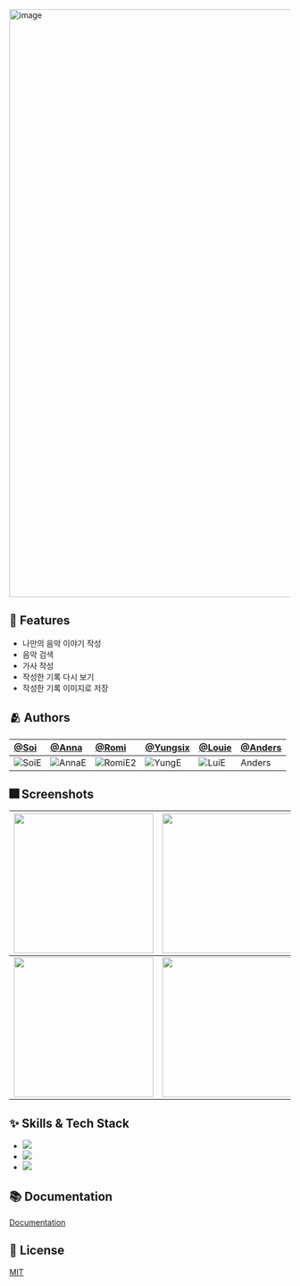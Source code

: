 <img width="1052" alt="image" src="https://user-images.githubusercontent.com/66102708/174519572-37b893d8-7f42-4cf4-bf42-3cb9c2270225.png">

## :pushpin: Features

- 나만의 음악 이야기 작성
- 음악 검색
- 가사 작성
- 작성한 기록 다시 보기
- 작성한 기록 이미지로 저장

## :people_hugging: Authors

[@Soi](https://www.github.com/JIWON1923 ) | [@Anna](https://www.github.com/Eunbi-Cho) | [@Romi](https://www.github.com/4mxnxxii) | [@Yungsix](https://www.github.com/YunSeok-Choi) | [@Louie](https://www.github.com/100seo) | [@Anders](https://www.github.com/boskim22)
:---|:---|:---|:---|:---|:---
 ![SoiE](https://user-images.githubusercontent.com/66102708/174729842-16446042-47ad-483d-b77f-4aea0644b792.png)| ![AnnaE](https://user-images.githubusercontent.com/66102708/174729927-3640b70e-76d3-4754-a099-0f07d5af15be.png) |![RomiE2](https://user-images.githubusercontent.com/66102708/174729976-df8fdf32-7dfb-465f-9083-47afbffc4e76.png) | ![YungE](https://user-images.githubusercontent.com/66102708/174730087-a38e00f5-dbeb-4c02-b591-05e06d31c2ad.png) | ![LuiE](https://user-images.githubusercontent.com/66102708/174730126-b74d2163-b10e-417e-a877-9bbd371f8622.png) | Anders

## :fireworks: Screenshots

<img width="250" src="https://user-images.githubusercontent.com/66102708/174544688-6371ceb7-d950-4639-8948-67141f86b31e.png"> | <img width="250" src="https://user-images.githubusercontent.com/66102708/174726802-c4c506ab-66e8-4673-8b25-1ffa1d6e60d3.png"> | <img width="250" src="https://user-images.githubusercontent.com/66102708/174727035-e4ae757e-9921-4fa0-8745-7bb17a325dba.png"> 
---|---|---
<img width="250" src="https://user-images.githubusercontent.com/66102708/174727502-593f3b1f-b0ea-424c-9093-4d1d89e7df50.png"> | <img width="250" src="https://user-images.githubusercontent.com/66102708/174727678-30744a1b-22bd-4baa-9eca-34fe5345937f.png"> | <img width="250" src="https://user-images.githubusercontent.com/66102708/174728572-5abe23cc-d885-4120-9156-e2e7f67b10c4.png"> 


## :sparkles: Skills & Tech Stack
- <img src="https://img.shields.io/badge/Swift-F05138?style=for-the-badge&logo=Swift&logoColor=white">
- <img src="https://img.shields.io/badge/Github-181717?style=for-the-badge&logo=GitHub&logoColor=white">
- <img src="https://img.shields.io/badge/Figma-F24E1E?style=for-the-badge&logo=Figma&logoColor=white">


## :books: Documentation

[Documentation](https://developer.apple.com/xcode/swiftui/)


## :lock_with_ink_pen: License

[MIT](https://choosealicense.com/licenses/mit/)
